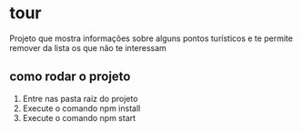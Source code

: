 # tour

Projeto que mostra informações sobre alguns pontos turísticos e te permite remover da lista os que não te interessam

## como rodar o projeto
1. Entre nas pasta raíz do projeto
2. Execute o comando npm install
3. Execute o comando npm start

